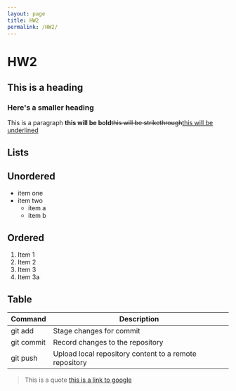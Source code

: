 ```yaml
---
layout: page
title: HW2
permalink: /HW2/
---
```

# HW2
## This is a heading
### Here's a smaller heading
This is a paragraph
**this will be bold**~~this will be strikethrough~~<ins>this will be underlined</ins>
## Lists
## Unordered
+ item one
+ item two
  - item a
  - item b
## Ordered
1. Item 1
2. Item 2
3. Item 3
4. Item 3a
## Table
| Command | Description |
| --- | --- |
| git add | Stage changes for commit |
| git commit | Record changes to the repository |
| git push | Upload local repository content to a remote repository |
> This is a quote
[this is a link to google](https://www.google.com)
   
